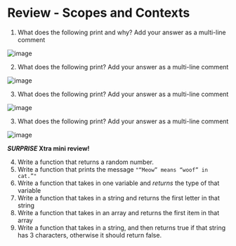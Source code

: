 # Review - Scopes and Contexts

1. What does the following print and why? Add your answer as a multi-line comment

![image](https://user-images.githubusercontent.com/635732/120242342-f2be2d80-c264-11eb-86b3-f9e02267cf36.png)

2. What does the following print? Add your answer as a multi-line comment

![image](https://user-images.githubusercontent.com/635732/120242468-344ed880-c265-11eb-9b96-17e360eff6f6.png)

3. What does the following print? Add your answer as a multi-line comment

![image](https://user-images.githubusercontent.com/635732/120242366-ff428600-c264-11eb-8656-4db8850d7875.png)

3. What does the following print? Add your answer as a multi-line comment

![image](https://user-images.githubusercontent.com/635732/120242400-13868300-c265-11eb-9c0e-2047bf59345d.png)

**_SURPRISE_ Xtra mini review!**

4. Write a function that returns a random number.
5. Write a function that prints the message `"“Meow” means “woof” in cat.”"`
6. Write a function that takes in one variable and *returns* the type of that variable
7. Write a function that takes in a string and returns the first letter in that string
7. Write a function that takes in an array and returns the first item in that array
8. Write a function that takes in a string, and then returns true if that string has 3 characters, otherwise it should return false.
